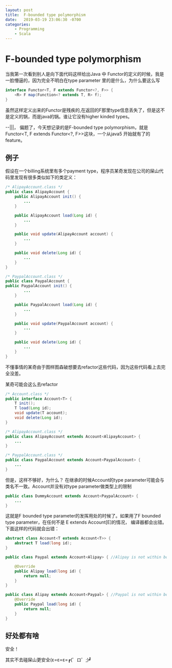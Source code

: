 ```yaml
---
layout: post
title:  F-bounded type polymorphism
date:   2019-03-19 23:06:30 -0700
categories: 
    - Programming
    - Scala 
---
```

# F-bounded type polymorphism

当我第一次看到别人是向下面代码这样给出Java 中 Functor的定义的时候，我是一脸懵逼的，因为完全不明白在type parameter 里的是什么，为什么要这么写
```java
interface Functor<T, F extends Functor<?, F>> {
    <R> F map(Function<? extends T, R> f);
}
```

虽然这样定义出来的Functor是残疾的,在返回的F那里type信息丢失了，但是这不是定义的锅，而是java的锅。谁让它没有higher kinded types。


--|||， 偏题了，今天想记录的是F-bounded type polymorphism，就是Functor<T, F extends Functor<?, F>>这块，一个从java5 开始就有了的feature。

## 例子

假设在一个billing系统里有多个payment type，程序员某奇发现在公司的屎山代码里发现有很多类似如下的类定义：
```java
/* AlipayAccount.class */
public class AlipayAccount {
    public AlipayAccount init() {
        ...
    }

    public AlipayAccount load(Long id) {
        ...
    }

    public void update(AlipayAccount account) {
        ...
    }

    public void delete(Long id) {
        ...
    }
}
```

```java
/* PaypalAccount.class */
public class PaypalAccount {
public PaypalAccount init() {
        ...
    }

    public PaypalAccount load(Long id) {
        ...
    }

    public void update(PaypalAccount account) {
        ...
    }

    public void delete(Long id) {
        ...
    }
}
```

不懂事情的某奇由于图样图森破想要去refactor这些代码，因为这些代码看上去完全没差。

某奇可能会这么去refactor
```java
/* Account.class */
public interface Account<T> {
    T init();
    T load(Long id);
    void update(T account);
    void delete(Long id);
}

/* AlipayAccount.class */
public class AlipayAccount extends Account<AlipayAccount> {
    ...
}

/* PaypalAccount.class */
public class PaypalAccount extends Account<PaypalAccount> {
    ...
}
```

但是，这样不够好，为什么？ 在继承的时候Account的type parameter可能会与类名不一致。Account并没有对type parameter做类型上的限制

```java
public class DummyAccount extends Account<PaypalAccount> {
    ...
}
```

这就是F bounded type parameter的发挥用处的时候了。如果用了F bounded type parameter，在任何不是 E extends Account\[E\]的情况， 编译器都会出错。
下面这样的代码就会出错：

```java
abstract class Account<T extends Account<T>> {
    abstract T load(long id);
}

public class Paypal extends Account<Alipay> { //Alipay is not within bound

    @Override
    public Alipay load(long id) {
        return null;
    }
}

public class Alipay extends Account<Paypal> { //Paypal is not within bound
    @Override
    public Paypal load(long id) {
        return null;
    }
}
```

## 好处都有啥
安全！

其实不去碰屎山更安全(ε=ε=ε=┏(゜ロ゜;)┛


